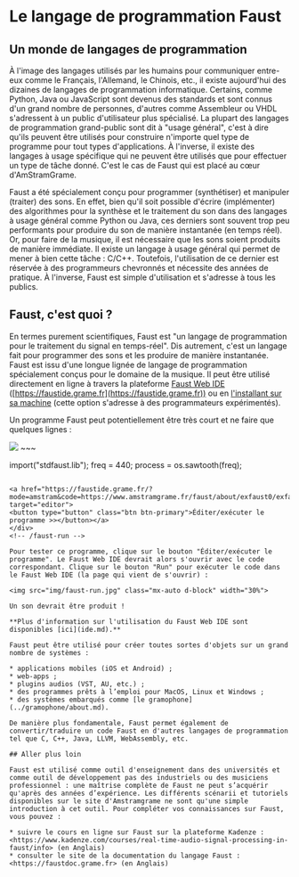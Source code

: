 # Le langage de programmation Faust

## Un monde de langages de programmation

À l'image des langages utilisés par les humains pour communiquer entre-eux comme le Français, l'Allemand, le Chinois, etc., il existe aujourd'hui des dizaines de langages de programmation informatique. Certains, comme Python, Java ou JavaScript sont devenus des standards et sont connus d'un grand nombre de personnes, d'autres comme Assembleur ou VHDL s'adressent à un public d'utilisateur plus spécialisé. La plupart des langages de programmation grand-public sont dit à "usage général", c'est à dire qu'ils peuvent être utilisés pour construire n'importe quel type de programme pour tout types d'applications. À l'inverse, il existe des langages à usage spécifique qui ne peuvent être utilisés que pour effectuer un type de tâche donné. C'est le cas de Faust qui est placé au cœur d'AmStramGrame.

Faust a été spécialement conçu pour programmer (synthétiser) et manipuler (traiter) des sons. En effet, bien qu'il soit possible d'écrire (implémenter) des algorithmes pour la synthèse et le traitement du son dans des langages à usage général comme Python ou Java, ces derniers sont souvent trop peu performants pour produire du son de manière instantanée (en temps réel). Or, pour faire de la musique, il est nécessaire que les sons soient produits de manière immédiate. Il existe un langage à usage général qui permet de mener à bien cette tâche : C/C++. Toutefois, l'utilisation de ce dernier est réservée à des programmeurs chevronnés et nécessite des années de pratique. À l'inverse, Faust est simple d'utilisation et s'adresse à tous les publics.

## Faust, c'est quoi ?

En termes purement scientifiques, Faust est "un langage de programmation pour le traitement du signal en temps-réel". Dis autrement, c'est un langage fait pour programmer des sons et les produire de manière instantanée. Faust est issu d'une longue lignée de langage de programmation spécialement conçus pour le domaine de la musique. Il peut être utilisé directement en ligne à travers la plateforme [Faust Web IDE](ide.md) ([https://faustide.grame.fr](https://faustide.grame.fr)) ou en [l'installant sur sa machine](https://github.com/grame-cncm/faust) (cette option s'adresse à des programmateurs expérimentés).

Un programme Faust peut potentiellement être très court et ne faire que quelques lignes :

<!-- faust-run -->
<div class="faust-run"><img src="exfaust0/exfaust0.svg" class="mx-auto d-block">
~~~

import("stdfaust.lib");
freq = 440;
process = os.sawtooth(freq);
 
~~~

<a href="https://faustide.grame.fr/?mode=amstram&code=https://www.amstramgrame.fr/faust/about/exfaust0/exfaust0.dsp" target="editor">
<button type="button" class="btn btn-primary">Éditer/exécuter le programme >></button></a>
</div>
<!-- /faust-run -->

Pour tester ce programme, clique sur le bouton "Éditer/exécuter le programme". Le Faust Web IDE devrait alors s'ouvrir avec le code correspondant. Clique sur le bouton "Run" pour exécuter le code dans le Faust Web IDE (la page qui vient de s'ouvrir) : 

<img src="img/faust-run.jpg" class="mx-auto d-block" width="30%">

Un son devrait être produit !

**Plus d'information sur l'utilisation du Faust Web IDE sont disponibles [ici](ide.md).**

Faust peut être utilisé pour créer toutes sortes d'objets sur un grand nombre de systèmes :

* applications mobiles (iOS et Android) ;
* web-apps ;
* plugins audios (VST, AU, etc.) ;
* des programmes prêts à l’emploi pour MacOS, Linux et Windows ;
* des systèmes embarqués comme [le gramophone](../gramophone/about.md). 

De manière plus fondamentale, Faust permet également de convertir/traduire un code Faust en d'autres langages de programmation tel que C, C++, Java, LLVM, WebAssembly, etc.

## Aller plus loin

Faust est utilisé comme outil d'enseignement dans des universités et comme outil de développement pas des industriels ou des musiciens professionnel : une maîtrise complète de Faust ne peut s’acquérir qu'après des années d’expérience. Les différents scénarii et tutoriels disponibles sur le site d'Amstramgrame ne sont qu'une simple introduction à cet outil. Pour compléter vos connaissances sur Faust, vous pouvez :

* suivre le cours en ligne sur Faust sur la plateforme Kadenze : <https://www.kadenze.com/courses/real-time-audio-signal-processing-in-faust/info> (en Anglais)
* consulter le site de la documentation du langage Faust : <https://faustdoc.grame.fr> (en Anglais)



